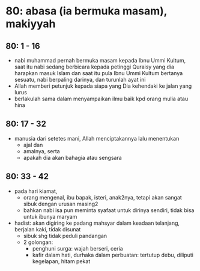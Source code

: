 # 80: abasa (ia bermuka masam), makiyyah

## 80: 1 - 16
* nabi muhammad pernah bermuka masam kepada Ibnu Ummi Kultum,
  saat itu nabi sedang berbicara kepada petinggi Quraisy yang dia harapkan masuk Islam
  dan saat itu pula Ibnu Ummi Kultum bertanya sesuatu, nabi berpaling darinya, dan turunlah ayat ini
* Allah memberi petunjuk kepada siapa yang Dia kehendaki ke jalan yang lurus
* berlakulah sama dalam menyampaikan ilmu baik kpd orang mulia atau hina

## 80: 17 - 32
* manusia dari setetes mani, Allah menciptakannya lalu menentukan
  * ajal dan
  * amalnya, serta
  * apakah dia akan bahagia atau sengsara

## 80: 33 - 42
* pada hari kiamat,
  * orang mengenal, ibu bapak, isteri, anak2nya, tetapi akan sangat sibuk dengan urusan masing2
  * bahkan nabi isa pun meminta syafaat untuk dirinya sendiri, tidak bisa untuk ibunya maryam
* hadist: akan digiring ke padang mahsyar dalam keadaan telanjang, berjalan kaki, tidak disunat
  * sibuk shg tidak peduli pandangan
  * 2 golongan:
    * penghuni surga: wajah berseri, ceria
    * kafir dalam hati, durhaka dalam perbuatan: tertutup debu, diliputi kegelapan, hitam pekat
